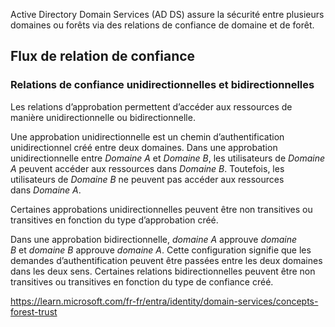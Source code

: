 
Active Directory Domain Services (AD DS) assure la sécurité entre plusieurs domaines ou forêts via des relations de confiance de domaine et de forêt.

## Flux de relation de confiance
### Relations de confiance unidirectionnelles et bidirectionnelles

Les relations d’approbation permettent d’accéder aux ressources de manière unidirectionnelle ou bidirectionnelle.

Une approbation unidirectionnelle est un chemin d’authentification unidirectionnel créé entre deux domaines. Dans une approbation unidirectionnelle entre _Domaine A_ et _Domaine B_, les utilisateurs de _Domaine A_ peuvent accéder aux ressources dans _Domaine B_. Toutefois, les utilisateurs de _Domaine B_ ne peuvent pas accéder aux ressources dans _Domaine A_.

Certaines approbations unidirectionnelles peuvent être non transitives ou transitives en fonction du type d’approbation créé.

Dans une approbation bidirectionnelle, _domaine A_ approuve _domaine B_ et _domaine B_ approuve _domaine A_. Cette configuration signifie que les demandes d’authentification peuvent être passées entre les deux domaines dans les deux sens. Certaines relations bidirectionnelles peuvent être non transitives ou transitives en fonction du type de confiance créé.






https://learn.microsoft.com/fr-fr/entra/identity/domain-services/concepts-forest-trust